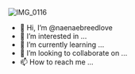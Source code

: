 ![IMG_0116](https://github.com/naenaebreedlove/naenaebreedlove/assets/143622797/1ef681e0-192f-422f-9cd3-e8cb06c21372)
- 👋 Hi, I’m @naenaebreedlove
- 👀 I’m interested in ...
- 🌱 I’m currently learning ...
- 💞️ I’m looking to collaborate on ...
- 📫 How to reach me ...

<!---
naenaebreedlove/naenaebreedlove is a ✨ special ✨ repository because its `README.md` (this file) appears on your GitHub profile.
You can click the Preview link to take a look at your changes.
--->
